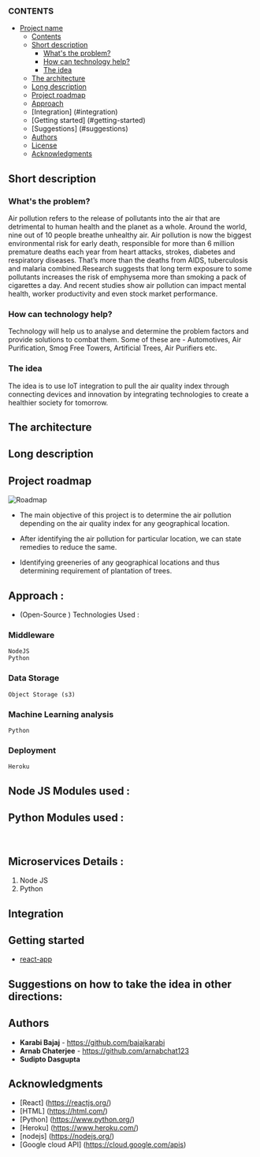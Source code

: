 ### CONTENTS

- [Project name](#submission-or-project-name)
  - [Contents](#contents)
  - [Short description](#short-description)
    - [What's the problem?](#whats-the-problem)
    - [How can technology help?](#how-can-technology-help)
    - [The idea](#the-idea)
  - [The architecture](#the-architecture)
  - [Long description](#long-description)
  - [Project roadmap](#project-roadmap)
  - [Approach](#approach)
  - [Integration] (#integration)
  - [Getting started] (#getting-started)
  - [Suggestions] (#suggestions)
  - [Authors](#authors)
  - [License](#license)
  - [Acknowledgments](#acknowledgments)

## Short description

### What's the problem?

Air pollution refers to the release of pollutants into the air that are detrimental to human health and the planet as a whole. Around the world, nine out of 10 people breathe unhealthy air. Air pollution is now the biggest environmental risk for early death, responsible for more than 6 million premature deaths each year from heart attacks, strokes, diabetes and respiratory diseases. That’s more than the deaths from AIDS, tuberculosis and malaria combined.Research suggests that long term exposure to some pollutants increases the risk of emphysema more than smoking a pack of cigarettes a day. And recent studies show air pollution can impact mental health, worker productivity and even stock market performance.

### How can technology help?

Technology will help us to analyse and determine the problem factors and provide solutions to combat them. Some of these are - Automotives, Air Purification, Smog Free Towers, Artificial Trees, Air Purifiers etc.

### The idea
The idea is to use IoT integration to pull the air quality index through connecting devices and innovation by integrating technologies to create a healthier society for tomorrow.

## The architecture


## Long description




## Project roadmap

![Roadmap](./images/roadmap.png)

- The main objective of this project is to determine the air pollution depending on the air quality index for any geographical location.  

- After identifying the air pollution for particular location, we can state remedies to reduce the same.

- Identifying greeneries of any geographical locations and thus determining requirement of plantation of trees.

## Approach : 

- (Open-Source ) Technologies Used :
### Middleware
	NodeJS 
	Python 
### Data Storage
	Object Storage (s3)
### Machine Learning analysis
	Python
### Deployment
	Heroku  

## Node JS Modules used :
## Python Modules used :
​
## Microservices Details :
1. Node JS 
2. Python
​
## Integration
<TODO> 



## Getting started

<In this section you add the instructions to run your project on your local machine for development and testing purposes. You can also add instructions on how to deploy the project in production>

- [react-app](./https://github.com/bajajkarabi/greenEarth-React-Node)

## Suggestions on how to take the idea in other directions: 
<todo>

## Authors
- **Karabi Bajaj**  - https://github.com/bajajkarabi
- **Arnab Chaterjee**  - https://github.com/arnabchat123
- **Sudipto Dasgupta** 

## Acknowledgments

- [React] (https://reactjs.org/)
- [HTML] (https://html.com/)
- [Python] (https://www.python.org/)
- [Heroku] (https://www.heroku.com/)
- [nodejs] (https://nodejs.org/)
- [Google cloud API] (https://cloud.google.com/apis)
